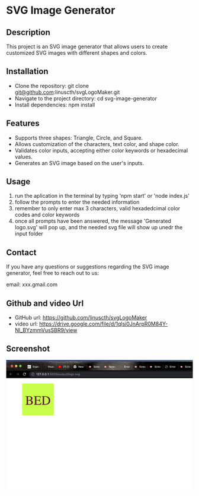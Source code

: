 # SVG Image Generator

## Description

This project is an SVG image generator that allows users to create customized SVG images with different shapes and colors.


## Installation
- Clone the repository: git clone git@github.com:linuscth/svgLogoMaker.git
- Navigate to the project directory: cd svg-image-generator
- Install dependencies: npm install

## Features
- Supports three shapes: Triangle, Circle, and Square.
- Allows customization of the characters, text color, and shape color.
- Validates color inputs, accepting either color keywords or hexadecimal values.
- Generates an SVG image based on the user's inputs.

## Usage

1. run the aplication in the terminal by typing 'npm start' or 'node index.js'
2. follow the prompts to enter the needed information
3. remember to only enter max 3 characters, valid hexadedcimal color codes and color keywords 
4. once all prompts have been answered, the message 'Generated logo.svg' will pop up, and the needed svg file will show up unedr the input folder

## Contact
If you have any questions or suggestions regarding the SVG image generator, feel free to reach out to us:

email: xxx.gmail.com



## Github and video Url
- GitHub url: https://github.com/linuscth/svgLogoMaker
- video url: https://drive.google.com/file/d/1qlsi0JnArpR0M84Y-Nl_BYzmmVusSBR9/view

## Screenshot

![Image showing a greenyellow square with #651234 color hex code text that reads "BED".](./lib/Screen%20Shot%202023-06-11%20at%2011.28.44%20AM.png)